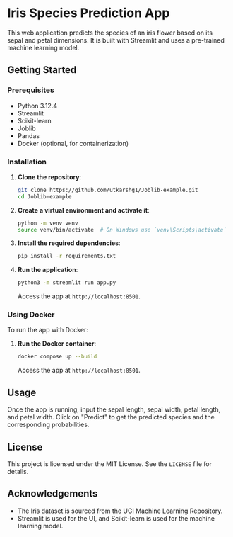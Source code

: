 # Iris Species Prediction App

This web application predicts the species of an iris flower based on its sepal and petal dimensions. It is built with Streamlit and uses a pre-trained machine learning model.

## Getting Started

### Prerequisites

- Python 3.12.4
- Streamlit
- Scikit-learn
- Joblib
- Pandas
- Docker (optional, for containerization)

### Installation

1. **Clone the repository**:

   ```bash
   git clone https://github.com/utkarshg1/Joblib-example.git
   cd Joblib-example
   ```

2. **Create a virtual environment and activate it**:

   ```bash
   python -m venv venv
   source venv/bin/activate  # On Windows use `venv\Scripts\activate`
   ```

3. **Install the required dependencies**:

   ```bash
   pip install -r requirements.txt
   ```

4. **Run the application**:

   ```bash
   python3 -m streamlit run app.py
   ```

   Access the app at `http://localhost:8501`.

### Using Docker

To run the app with Docker:

1. **Run the Docker container**:

   ```bash
   docker compose up --build
   ```

   Access the app at `http://localhost:8501`.

## Usage

Once the app is running, input the sepal length, sepal width, petal length, and petal width. Click on "Predict" to get the predicted species and the corresponding probabilities.

## License

This project is licensed under the MIT License. See the `LICENSE` file for details.

## Acknowledgements

- The Iris dataset is sourced from the UCI Machine Learning Repository.
- Streamlit is used for the UI, and Scikit-learn is used for the machine learning model.
